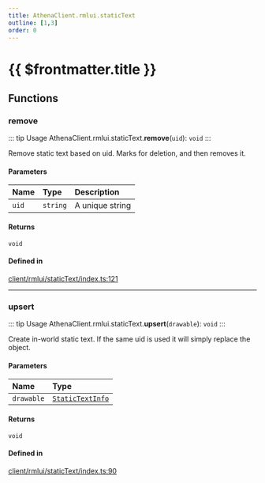 ```yaml
---
title: AthenaClient.rmlui.staticText
outline: [1,3]
order: 0
---
```


# {{ $frontmatter.title }}


## Functions

### remove

::: tip Usage
AthenaClient.rmlui.staticText.**remove**(`uid`): `void`
:::

Remove static text based on uid.
Marks for deletion, and then removes it.

#### Parameters

| Name | Type | Description |
| :------ | :------ | :------ |
| `uid` | `string` | A unique string |

#### Returns

`void`

#### Defined in

[client/rmlui/staticText/index.ts:121](https://github.com/Stuyk/altv-athena/blob/106130f/src/core/client/rmlui/staticText/index.ts#L121)

___

### upsert

::: tip Usage
AthenaClient.rmlui.staticText.**upsert**(`drawable`): `void`
:::

Create in-world static text.
If the same uid is used it will simply replace the object.

#### Parameters

| Name | Type |
| :------ | :------ |
| `drawable` | [`StaticTextInfo`](../interfaces/client_rmlui_staticText_staticTextInterfaces_StaticTextInfo.md) |

#### Returns

`void`

#### Defined in

[client/rmlui/staticText/index.ts:90](https://github.com/Stuyk/altv-athena/blob/106130f/src/core/client/rmlui/staticText/index.ts#L90)
